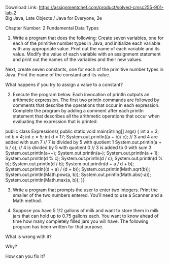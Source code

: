 Download Link: https://assignmentchef.com/product/solved-cmsc255-901-lab-2
<br>
Big Java, Late Objects / Java for Everyone, 2e

Chapter Number: 2 Fundamental Data Types

1) Write a program that does the following: Create seven variables, one for each of the primitive number types in Java, and initialize each variable with any appropriate value. Print out the name of each variable and its value. Modify the value of each variable with an assignment statement and print out the names of the variables and their new values.




Next, create seven constants, one for each of the primitive number types in Java. Print the name of the constant and its value.




What happens if you try to assign a value to a constant?







2) Execute the program below. Each invocation of println outputs an arithmetic expression. The first two println commands are followed by comments that describe the operations that occur in each expression. Complete the program by adding a comment after each println statement that describes all the arithmetic operations that occur when evaluating the expression that is printed.

public class Expressions{   public static void main(String[] args)   {      int a = 3;       int b = 4;      int c = 5;      int d = 17;      System.out.println((a + b)/ c);      // 3 and 4 are added with sum 7      // 7 is divided by 5 with quotient 1      System.out.println(a + b / c);      // 4 is divided by 5 with quotient 0      // 3 is added to 0 with sum 3      System.out.println(a++);      System.out.println(a–);      System.out.println(a + 1);       System.out.println(d % c);      System.out.println(d / c);      System.out.println(d % b);      System.out.println(d / b);      System.out.println(d + a / d + b);      System.out.println((d + a) / (d + b));      System.out.println(Math.sqrt(b));      System.out.println(Math.pow(a, b));      System.out.println(Math.abs(-a));      System.out.println(Math.max(a, b));   }}







3) Write a program that prompts the user to enter two integers. Print the smaller of the two numbers entered. You’ll need to use a Scanner and a Math method.







4) Suppose you have 5 1/2 gallons of milk and want to store them in milk jars that can hold up to 0.75 gallons each. You want to know ahead of time how many completely filled jars you will have. The following program has been written for that purpose.




What is wrong with it?




Why?




How can you fix it?


